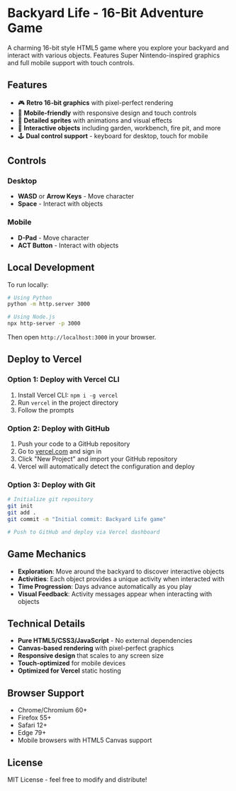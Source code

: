 # Backyard Life - 16-Bit Adventure Game

A charming 16-bit style HTML5 game where you explore your backyard and interact with various objects. Features Super Nintendo-inspired graphics and full mobile support with touch controls.

## Features

- 🎮 **Retro 16-bit graphics** with pixel-perfect rendering
- 📱 **Mobile-friendly** with responsive design and touch controls
- 🎨 **Detailed sprites** with animations and visual effects
- 🌱 **Interactive objects** including garden, workbench, fire pit, and more
- 🕹️ **Dual control support** - keyboard for desktop, touch for mobile

## Controls

### Desktop
- **WASD** or **Arrow Keys** - Move character
- **Space** - Interact with objects

### Mobile
- **D-Pad** - Move character  
- **ACT Button** - Interact with objects

## Local Development

To run locally:

```bash
# Using Python
python -m http.server 3000

# Using Node.js
npx http-server -p 3000
```

Then open `http://localhost:3000` in your browser.

## Deploy to Vercel

### Option 1: Deploy with Vercel CLI
1. Install Vercel CLI: `npm i -g vercel`
2. Run `vercel` in the project directory
3. Follow the prompts

### Option 2: Deploy with GitHub
1. Push your code to a GitHub repository
2. Go to [vercel.com](https://vercel.com) and sign in
3. Click "New Project" and import your GitHub repository
4. Vercel will automatically detect the configuration and deploy

### Option 3: Deploy with Git
```bash
# Initialize git repository
git init
git add .
git commit -m "Initial commit: Backyard Life game"

# Push to GitHub and deploy via Vercel dashboard
```

## Game Mechanics

- **Exploration**: Move around the backyard to discover interactive objects
- **Activities**: Each object provides a unique activity when interacted with
- **Time Progression**: Days advance automatically as you play
- **Visual Feedback**: Activity messages appear when interacting with objects

## Technical Details

- **Pure HTML5/CSS3/JavaScript** - No external dependencies
- **Canvas-based rendering** with pixel-perfect graphics
- **Responsive design** that scales to any screen size
- **Touch-optimized** for mobile devices
- **Optimized for Vercel** static hosting

## Browser Support

- Chrome/Chromium 60+
- Firefox 55+
- Safari 12+
- Edge 79+
- Mobile browsers with HTML5 Canvas support

## License

MIT License - feel free to modify and distribute!